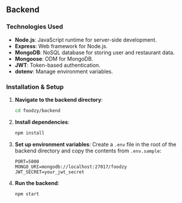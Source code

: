 ## Backend

### Technologies Used

- **Node.js**: JavaScript runtime for server-side development.
- **Express**: Web framework for Node.js.
- **MongoDB**: NoSQL database for storing user and restaurant data.
- **Mongoose**: ODM for MongoDB.
- **JWT**: Token-based authentication.
- **dotenv**: Manage environment variables.

### Installation & Setup

1. **Navigate to the backend directory**:
   ```bash
   cd foodzy/backend
   ```

2. **Install dependencies**:
   ```bash
   npm install
   ```

3. **Set up environment variables**:
   Create a `.env` file in the root of the backend directory and copy the contents from `.env.sample`:
   ```env
   PORT=5000
   MONGO_URI=mongodb://localhost:27017/foodzy
   JWT_SECRET=your_jwt_secret
   ```

4. **Run the backend**:
   ```bash
   npm start
   ```
